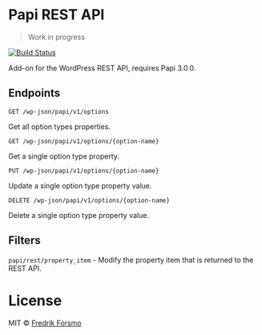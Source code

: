 # Papi REST API

> Work in progress

[![Build Status](https://travis-ci.org/wp-papi/papi-rest-api.svg?branch=master)](https://travis-ci.org/wp-papi/papi-rest-api)

Add-on for the WordPress REST API, requires Papi 3.0.0.

## Endpoints

`GET /wp-json/papi/v1/options`

Get all option types properties.

`GET /wp-json/papi/v1/options/{option-name}`

Get a single option type property.

`PUT /wp-json/papi/v1/options/{option-name}`

Update a single option type property value.

`DELETE /wp-json/papi/v1/options/{option-name}`

Delete a single option type property value.

## Filters

`papi/rest/property_item` - Modify the property item that is returned to the REST API.

# License

MIT © [Fredrik Forsmo](https://github.com/frozzare)
